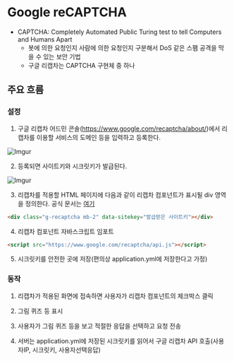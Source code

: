 # Google reCAPTCHA

- CAPTCHA: Completely Automated Public Turing test to tell Computers and Humans Apart
  - 봇에 의한 요청인지 사람에 의한 요청인지 구분해서 DoS 같은 스팸 공격을 막을 수 있는 보안 기법
  - 구글 리캡차는 CAPTCHA 구현체 중 하나

## 주요 흐름

### 설정

1. 구글 리캡차 어드민 콘솔(https://www.google.com/recaptcha/about/)에서 리캡차를 이용할 서비스의 도메인 등을 입력하고 등록한다.

![Imgur](https://i.imgur.com/uWmdwOD.png)

2. 등록되면 사이트키와 시크릿키가 발급된다.

![Imgur](https://i.imgur.com/LA9H0ns.png)

3. 리캡차를 적용할 HTML 페이지에 다음과 같이 리캡차 컴포넌트가 표시될 div 영역을 정의한다. 공식 문서는 [여기](https://developers.google.com/recaptcha/docs/v3)

```html
<div class="g-recaptcha mb-2" data-sitekey="발급받은 사이트키"></div>
```

4. 리캡차 컴포넌트 자바스크립트 임포트

```html
<script src="https://www.google.com/recaptcha/api.js"></script>
```

5. 시크릿키를 안전한 곳에 저장(편의상 application.yml에 저장한다고 가정)

### 동작

1. 리캡차가 적용된 화면에 접속하면 사용자가 리캡차 컴포넌트의 체크박스 클릭

2. 그림 퀴즈 등 표시

3. 사용자가 그림 퀴즈 등을 보고 적절한 응답을 선택하고 요청 전송

4. 서버는 application.yml에 저장된 시크릿키를 읽어서 구글 리캡차 API 호출(사용자IP, 시크릿키, 사용자선택응답)


